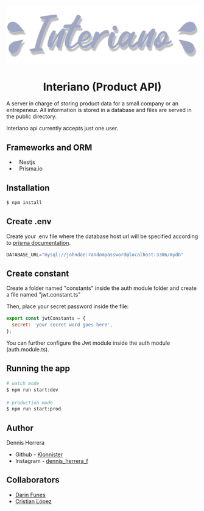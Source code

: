 <div align="center">
  <img src="./public/interiano-logo-shadowed.svg"/>
</div>

<h1 align="center">Interiano (Product API)</h1>

A server in charge of storing product data for a small company or an entrepeneur. All information is stored in a database and files are served in the public directory.

Interiano api currently accepts just one user.

## Frameworks and ORM

- <img src="https://upload.wikimedia.org/wikipedia/commons/a/a8/NestJS.svg" width="10" height="10">Nestjs
- <img src="https://www.svgrepo.com/show/373776/light-prisma.svg" width="10" height="10">Prisma.io


## Installation

```bash
$ npm install
```

## Create .env 

Create your .env file where the database host url will be specified according to [prisma documentation](https://www.prisma.io/docs/getting-started/setup-prisma/start-from-scratch/relational-databases/connect-your-database-typescript-mysql).

```js
DATABASE_URL="mysql://johndoe:randompassword@localhost:3306/mydb"
```

## Create constant

Create a folder named "constants" inside the auth module folder and create a file named "jwt.constant.ts"

Then, place your secret password inside the file:

```js
export const jwtConstants = {
  secret: 'your secret word goes here',
};
```

You can further configure the Jwt module inside the auth module (auth.module.ts). 


## Running the app

```bash
# watch mode
$ npm run start:dev

# production mode
$ npm run start:prod
```

## Author

Dennis Herrera

- Github - [Klonnister](https://github.com/klonnister)
- Instagram - [dennis_herrera_f](https://www.instagram.com/dennis_herrera_f/)

## Collaborators

- [Darin Funes](https://github.com/DarinFunes)
- [Cristian López](https://github.com/CristianBlake)